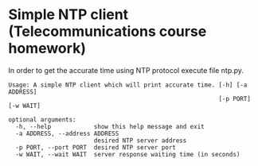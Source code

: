 # Simple NTP client (Telecommunications course homework)
In order to get the accurate time using NTP protocol execute file ntp.py.

```
Usage: A simple NTP client which will print accurate time. [-h] [-a ADDRESS]
                                                           [-p PORT] [-w WAIT]

optional arguments:
  -h, --help            show this help message and exit
  -a ADDRESS, --address ADDRESS
                        desired NTP server address
  -p PORT, --port PORT  desired NTP server port
  -w WAIT, --wait WAIT  server response waiting time (in seconds)
  ```
